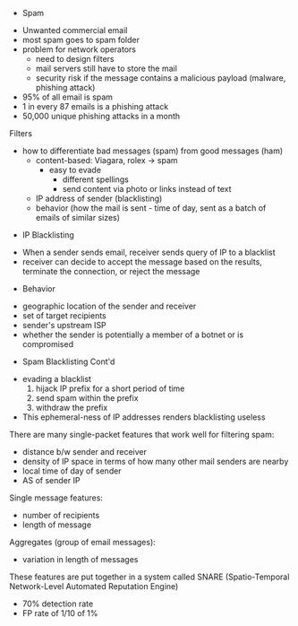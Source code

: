 * Spam
- Unwanted commercial email
- most spam goes to spam folder
- problem for network operators
  - need to design filters
  - mail servers still have to store the mail
  - security risk if the message contains a malicious payload (malware, phishing attack)
- 95% of all email is spam
- 1 in every 87 emails is a phishing attack
- 50,000 unique phishing attacks in a month

Filters
- how to differentiate bad messages (spam) from good messages (ham)
  - content-based: Viagara, rolex -> spam
    - easy to evade
      - different spellings
      - send content via photo or links instead of text
  - IP address of sender (blacklisting)
  - behavior (how the mail is sent - time of day, sent as a batch of emails of similar sizes)
* IP Blacklisting
- When a sender sends email, receiver sends query of IP to a blacklist
- receiver can decide to accept the message based on the results, terminate the connection, or reject the message
* Behavior
- geographic location of the sender and receiver
- set of target recipients
- sender's upstream ISP
- whether the sender is potentially a member of a botnet or is compromised
* Spam Blacklisting Cont'd
- evading a blacklist
  1. hijack IP prefix for a short period of time
  2. send spam within the prefix
  3. withdraw the prefix
- This ephemeral-ness of IP addresses renders blacklisting useless

There are many single-packet features that work well for filtering spam:
- distance b/w sender and receiver
- density of IP space in terms of how many other mail senders are nearby
- local time of day of sender
- AS of sender IP

Single message features: 
- number of recipients
- length of message

Aggregates (group of email messages):
- variation in length of messages

These features are put together in a system called SNARE (Spatio-Temporal Network-Level Automated Reputation Engine)
- 70% detection rate
- FP rate of 1/10 of 1%
